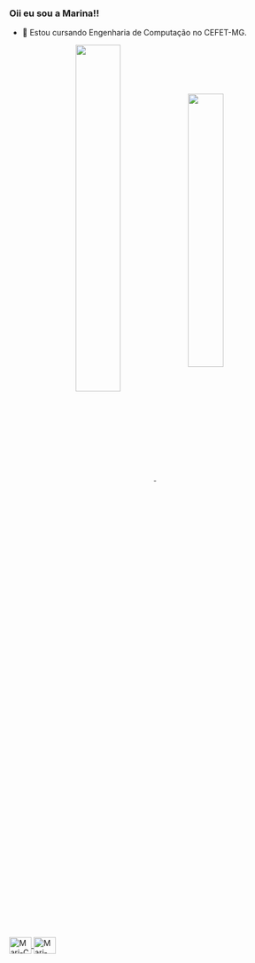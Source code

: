 ### Oii eu sou a Marina!!

- 🔭 Estou cursando Engenharia de Computação no CEFET-MG.
  
<div align = "center">
    <a href="https://github.com/marinastefane">
    <img width="40%" align = "center" src = "https://github-readme-stats.vercel.app/api?username=marinastefane&theme=radical&show_icons=true"/>
    <img width="35.52%" align = "center"  src = "https://github-readme-stats.vercel.app/api/top-langs/?username=marinastefane&layout=compact&theme=radical" />
</div>

##
          
<div style="display: inline_block"><br>
    <img align="center" alt="Mari-C" height="30" width="40" src="https://cdn.jsdelivr.net/gh/devicons/devicon/icons/c/c-original.svg" />
    <img align="center" alt="Mari-JAVA" height="30" width="40" src="https://cdn.jsdelivr.net/gh/devicons/devicon/icons/java/java-original.svg"> 
</div><br>
